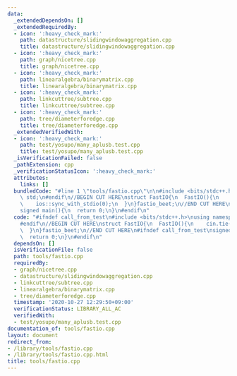```yaml
---
data:
  _extendedDependsOn: []
  _extendedRequiredBy:
  - icon: ':heavy_check_mark:'
    path: datastructure/slidingwindowaggregation.cpp
    title: datastructure/slidingwindowaggregation.cpp
  - icon: ':heavy_check_mark:'
    path: graph/nicetree.cpp
    title: graph/nicetree.cpp
  - icon: ':heavy_check_mark:'
    path: linearalgebra/binarymatrix.cpp
    title: linearalgebra/binarymatrix.cpp
  - icon: ':heavy_check_mark:'
    path: linkcuttree/subtree.cpp
    title: linkcuttree/subtree.cpp
  - icon: ':heavy_check_mark:'
    path: tree/diameterforedge.cpp
    title: tree/diameterforedge.cpp
  _extendedVerifiedWith:
  - icon: ':heavy_check_mark:'
    path: test/yosupo/many_aplusb.test.cpp
    title: test/yosupo/many_aplusb.test.cpp
  _isVerificationFailed: false
  _pathExtension: cpp
  _verificationStatusIcon: ':heavy_check_mark:'
  attributes:
    links: []
  bundledCode: "#line 1 \"tools/fastio.cpp\"\n\n#include <bits/stdc++.h>\nusing namespace\
    \ std;\n#endif\n//BEGIN CUT HERE\nstruct FastIO{\n  FastIO(){\n    cin.tie(0);\n\
    \    ios::sync_with_stdio(0);\n  }\n}fastio_beet;\n//END CUT HERE\n#ifndef call_from_test\n\
    signed main(){\n  return 0;\n}\n#endif\n"
  code: "#ifndef call_from_test\n#include <bits/stdc++.h>\nusing namespace std;\n\
    #endif\n//BEGIN CUT HERE\nstruct FastIO{\n  FastIO(){\n    cin.tie(0);\n    ios::sync_with_stdio(0);\n\
    \  }\n}fastio_beet;\n//END CUT HERE\n#ifndef call_from_test\nsigned main(){\n\
    \  return 0;\n}\n#endif\n"
  dependsOn: []
  isVerificationFile: false
  path: tools/fastio.cpp
  requiredBy:
  - graph/nicetree.cpp
  - datastructure/slidingwindowaggregation.cpp
  - linkcuttree/subtree.cpp
  - linearalgebra/binarymatrix.cpp
  - tree/diameterforedge.cpp
  timestamp: '2020-10-27 12:29:50+09:00'
  verificationStatus: LIBRARY_ALL_AC
  verifiedWith:
  - test/yosupo/many_aplusb.test.cpp
documentation_of: tools/fastio.cpp
layout: document
redirect_from:
- /library/tools/fastio.cpp
- /library/tools/fastio.cpp.html
title: tools/fastio.cpp
---
```

